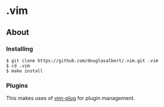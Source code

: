 .vim
====

## About

### Installing

```console
$ git clone https://github.com/douglasalbert/.vim.git .vim
$ cd .vim
$ make install
```

### Plugins
This makes uses of [vim-plug](https://github.com/junegunn/vim-plug) for
plugin management.
